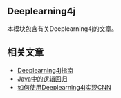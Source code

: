 ## Deeplearning4j

本模块包含有关Deeplearning4j的文章。

## 相关文章

+ [Deeplearning4j指南](docs/Deeplearning4j指南.md)
+ [Java中的逻辑回归](docs/Java中的逻辑回归.md)
+ [如何使用Deeplearning4j实现CNN](docs/如何使用Deeplearning4j实现CNN.md)